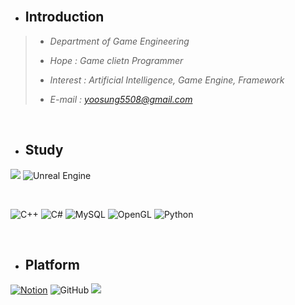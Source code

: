 
 <br/>
 
 + ## Introduction 
 
 >+ *Department of Game Engineering*
 >+ *Hope : Game clietn Programmer*
 >
 >+ *Interest : Artificial Intelligence, Game Engine, Framework*
 >
 >+ *E-mail : yoosung5508@gmail.com*
 >


<br/>

+ ## Study

<img src="https://img.shields.io/badge/Unity -000000?style=for-the-badge&logo=Unity #&logoColor=000000"/></a>
![Unreal Engine](https://img.shields.io/badge/unrealengine-%23313131.svg?style=for-the-badge&logo=unrealengine&logoColor=white) 

<br/>

![C++](https://img.shields.io/badge/c++-%23313131.svg?style=for-the-badge&logo=c%2B%2B&logoColor=white)
![C#](https://img.shields.io/badge/c%23-%23000000.svg?style=for-the-badge&logo=c-sharp&logoColor=white)
![MySQL](https://img.shields.io/badge/mysql-%23FFFFFF.svg?style=for-the-badge&logo=mysql&logoColor=black)
![OpenGL](https://img.shields.io/badge/OpenGL-%23FFFFFF.svg?style=for-the-badge&logo=opengl&logoColor=black)
![Python](https://img.shields.io/badge/python-%23FFFFFF?style=for-the-badge&logo=python&logoColor=black)

<br/>

+ ## Platform
[![Notion](https://img.shields.io/badge/Notion-%23000000.svg?style=for-the-badge&logo=notion&logoColor=white)](https://hyss.notion.site/Yoosung-H-df9b2433b8be4b72858ab7764632862f)
![GitHub](https://img.shields.io/badge/github-%23121011.svg?style=for-the-badge&logo=github&logoColor=white)
 <a href="https://www.instagram.com/hongyoosung/" target="_blank"><img src="https://img.shields.io/badge/Instagram-E4405F?style=for-the-badge&logo=instagram&logoColor=FFFFFF"/></a>


<br/>














